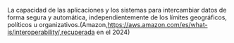 La capacidad de las aplicaciones y los sistemas para intercambiar datos de forma segura y automática, independientemente de los límites geográficos, políticos u organizativos.(Amazon,https://aws.amazon.com/es/what-is/interoperability/,recuperada en el 2024)